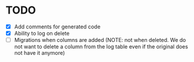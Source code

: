 # TODO

- [x] Add comments for generated code
- [x] Ability to log on delete
- [ ] Migrations when columns are added (NOTE: not when deleted. We do not want to delete a column from the log table even if the original does not have it anymore)
